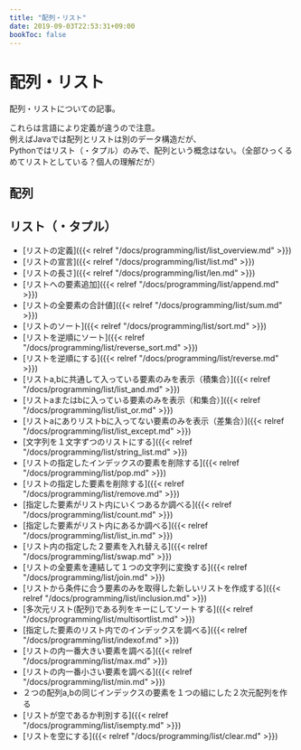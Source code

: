 ```yaml
---
title: "配列・リスト"
date: 2019-09-03T22:53:31+09:00
bookToc: false
---
```


# 配列・リスト

配列・リストについての記事。  
  
これらは言語により定義が違うので注意。  
例えばJavaでは配列とリストは別のデータ構造だが、  
Pythonではリスト（・タプル）のみで、配列という概念はない。（全部ひっくるめてリストとしている？個人の理解だが）


## 配列



## リスト（・タプル）

- [リストの定義]({{< relref "/docs/programming/list/list_overview.md" >}})
- [リストの宣言]({{< relref "/docs/programming/list/list.md" >}})
- [リストの長さ]({{< relref "/docs/programming/list/len.md" >}})
- [リストへの要素追加]({{< relref "/docs/programming/list/append.md" >}})
- [リストの全要素の合計値]({{< relref "/docs/programming/list/sum.md" >}})
- [リストのソート]({{< relref "/docs/programming/list/sort.md" >}})
- [リストを逆順にソート]({{< relref "/docs/programming/list/reverse_sort.md" >}})
- [リストを逆順にする]({{< relref "/docs/programming/list/reverse.md" >}})
- [リストa,bに共通して入っている要素のみを表示（積集合）]({{< relref "/docs/programming/list/list_and.md" >}})
- [リストaまたはbに入っている要素のみを表示（和集合）]({{< relref "/docs/programming/list/list_or.md" >}})
- [リストaにありリストbに入ってない要素のみを表示（差集合）]({{< relref "/docs/programming/list/list_except.md" >}})
- [文字列を１文字ずつのリストにする]({{< relref "/docs/programming/list/string_list.md" >}})
- [リストの指定したインデックスの要素を削除する]({{< relref "/docs/programming/list/pop.md" >}})
- [リストの指定した要素を削除する]({{< relref "/docs/programming/list/remove.md" >}})
- [指定した要素がリスト内にいくつあるか調べる]({{< relref "/docs/programming/list/count.md" >}})
- [指定した要素がリスト内にあるか調べる]({{< relref "/docs/programming/list/list_in.md" >}})
- [リスト内の指定した２要素を入れ替える]({{< relref "/docs/programming/list/swap.md" >}})
- [リストの全要素を連結して１つの文字列に変換する]({{< relref "/docs/programming/list/join.md" >}})
- [リストから条件に合う要素のみを取得した新しいリストを作成する]({{< relref "/docs/programming/list/inclusion.md" >}})
- [多次元リスト(配列)である列をキーにしてソートする]({{< relref "/docs/programming/list/multisortlist.md" >}})
- [指定した要素のリスト内でのインデックスを調べる]({{< relref "/docs/programming/list/indexof.md" >}})
- [リストの内一番大きい要素を調べる]({{< relref "/docs/programming/list/max.md" >}})
- [リストの内一番小さい要素を調べる]({{< relref "/docs/programming/list/min.md" >}})
- ２つの配列a,bの同じインデックスの要素を１つの組にした２次元配列を作る
- [リストが空であるか判別する]({{< relref "/docs/programming/list/isempty.md" >}})
- [リストを空にする]({{< relref "/docs/programming/list/clear.md" >}})


